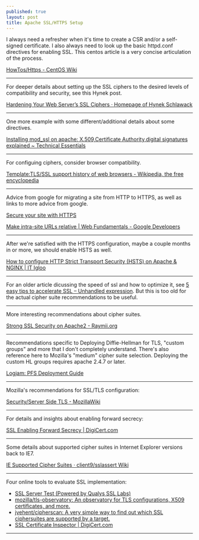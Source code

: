 ```yaml
---
published: true
layout: post
title: Apache SSL/HTTPS Setup
---
```




I always need a refresher when it's time to create a CSR and/or a self-signed certificate. I also always need to look up the basic httpd.conf directives for enabling SSL. This centos article is a very concise articulation of the process.

[HowTos/Https - CentOS Wiki](https://wiki.centos.org/HowTos/Https)

---

For deeper details about setting up the SSL ciphers to the desired levels of compatibility and security, see this Hynek post.

[Hardening Your Web Server’s SSL Ciphers · Homepage of Hynek Schlawack](https://hynek.me/articles/hardening-your-web-servers-ssl-ciphers/)

---

One more example with some different/additional details about some directives.

[Installing mod_ssl on apache: X.509,Certificate Authority,digital signatures explained ~ Technical Essentials](http://ramannanda.blogspot.jp/2009/08/installing-modssl-on-apache.html)

---

For configuing ciphers, consider browser compatibility.

[Template:TLS/SSL support history of web browsers - Wikipedia, the free encyclopedia](https://en.wikipedia.org/wiki/Template:TLS/SSL_support_history_of_web_browsers)

---

Advice from google for migrating a site from HTTP to HTTPS, as well as links to more advice from google.

[Secure your site with HTTPS](https://support.google.com/webmasters/answer/6073543?hl=en)

[Make intra-site URLs relative | Web Fundamentals - Google Developers](https://developers.google.com/web/fundamentals/security/encrypt-in-transit/make-intra-site-urls-relative)

---

After we're satisfied with the HTTPS configuration, maybe a couple months in or more, we should enable HSTS as well.

[How to configure HTTP Strict Transport Security (HSTS) on Apache & NGINX | IT Igloo](http://itigloo.com/security/how-to-configure-http-strict-transport-security-hsts-on-apache-nginx/)

---

For an older article dicussing the speed of ssl and how to optimize it, see [5 easy tips to accelerate SSL – Unhandled expression](http://unhandledexpression.com/2013/01/25/5-easy-tips-to-accelerate-ssl/). But this is too old for the actual cipher suite recommendations to be useful.

---

More interesting recommendations about cipher suites.

[Strong SSL Security on Apache2 - Raymii.org](https://raymii.org/s/tutorials/Strong_SSL_Security_On_Apache2.html#The_Cipher_Suite)

---

Recommendations specific to Deploying Diffie-Hellman for TLS, "custom groups" and more that I don't completely understand. There's also reference here to Mozilla's "medium" cipher suite selection. Deploying the custom HL groups requires apache 2.4.7 or later.

[Logjam: PFS Deployment Guide](https://weakdh.org/sysadmin.html)

---

Mozilla's recommendations for SSL/TLS configuration:

[Security/Server Side TLS - MozillaWiki](https://wiki.mozilla.org/Security/Server_Side_TLS)

---

For details and insights about enabling forward secrecy:

[SSL Enabling Forward Secrecy | DigiCert.com](https://www.digicert.com/ssl-support/ssl-enabling-perfect-forward-secrecy.htm)

---

Some details about supported cipher suites in Internet Explorer versions back to IE7.

[IE Supported Cipher Suites · client9/sslassert Wiki](https://github.com/client9/sslassert/wiki/IE-Supported-Cipher-Suites)

---

Four online tools to evaluate SSL implementation:

* [SSL Server Test (Powered by Qualys SSL Labs)](https://www.ssllabs.com/ssltest/analyze.html)
* [mozilla/tls-observatory: An observatory for TLS configurations, X509 certificates, and more.](https://github.com/mozilla/tls-observatory)
* [jvehent/cipherscan: A very simple way to find out which SSL ciphersuites are supported by a target.](https://github.com/jvehent/cipherscan)
* [SSL Certificate Inspector | DigiCert.com](https://www.digicert.com/cert-inspector.htm)

---

